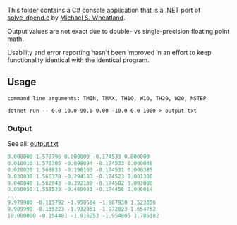 This folder contains a C# console application that is a .NET port of [solve_dpend.c](http://www.physics.usyd.edu.au/~wheat/dpend_html/) by [Michael S. Wheatland](http://www.physics.usyd.edu.au/~wheat/).

Output values are not exact due to double- vs single-precision floating point math.

Usability and error reporting hasn't been improved in an effort to keep functionality identical with the identical program.

## Usage

```
command line arguments: TMIN, TMAX, TH10, W10, TH20, W20, NSTEP
```

```
dotnet run -- 0.0 10.0 90.0 0.00 -10.0 0.0 1000 > output.txt 
```

### Output

See all: [output.txt](output.txt)

```cs
0.000000 1.570796 0.000000 -0.174533 0.000000
0.010010 1.570305 -0.098094 -0.174533 0.000048
0.020020 1.568833 -0.196163 -0.174531 0.000385
0.030030 1.566378 -0.294183 -0.174523 0.001300
0.040040 1.562943 -0.392130 -0.174502 0.003080
0.050050 1.558528 -0.489983 -0.174458 0.006014
...
9.979980 -0.115792 -1.950584 -1.987930 1.523356
9.989990 -0.135223 -1.932051 -1.972023 1.654752
10.000000 -0.154481 -1.916253 -1.954805 1.785182
```